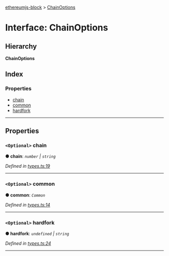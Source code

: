 [ethereumjs-block](../README.md) > [ChainOptions](../interfaces/chainoptions.md)

# Interface: ChainOptions

## Hierarchy

**ChainOptions**

## Index

### Properties

- [chain](chainoptions.md#chain)
- [common](chainoptions.md#common)
- [hardfork](chainoptions.md#hardfork)

---

## Properties

<a id="chain"></a>

### `<Optional>` chain

**● chain**: _`number` \| `string`_

_Defined in [types.ts:19](https://github.com/ethereumjs/ethereumjs-vm/blob/7d27b6f/packages/block/src/types.ts#L19)_

---

<a id="common"></a>

### `<Optional>` common

**● common**: _`Common`_

_Defined in [types.ts:14](https://github.com/ethereumjs/ethereumjs-vm/blob/7d27b6f/packages/block/src/types.ts#L14)_

---

<a id="hardfork"></a>

### `<Optional>` hardfork

**● hardfork**: _`undefined` \| `string`_

_Defined in [types.ts:24](https://github.com/ethereumjs/ethereumjs-vm/blob/7d27b6f/packages/block/src/types.ts#L24)_

---
